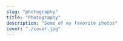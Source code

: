 ```yaml
---
slug: "photography"
title: "Photography"
description: "Some of my favorite photos"
cover: "./cover.jpg"
---
```


